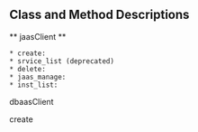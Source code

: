 ## Class and Method Descriptions ##

** jaasClient **

	* create:
	* srvice_list (deprecated)
	* delete:
	* jaas_manage:
	* inst_list: 



dbaasClient

create 
